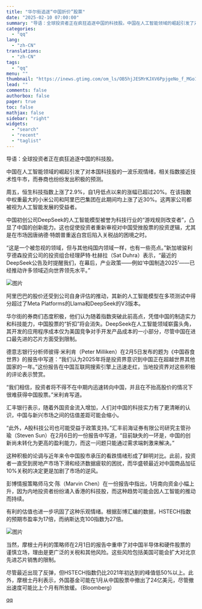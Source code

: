```yaml
---
title: "华尔街追逐“中国折价”股票"
date: "2025-02-10 07:00:00"
summary: "导语：全球投资者正在疯狂追逐中国的科技股。中国在人工智能领域的崛起引发了对本国科技股的一波乐观情绪，..."
categories:
  - "qq"
lang:
  - "zh-CN"
translations:
  - "zh-CN"
tags:
  - "qq"
menu: ""
thumbnail: "https://inews.gtimg.com/om_ls/OB5hjJESMrKJXV6PpjgeNo_f_MGo1wkfPz8uHaPtDqlyAAA_640360/0"
lead: ""
comments: false
authorbox: false
pager: true
toc: false
mathjax: false
sidebar: "right"
widgets:
  - "search"
  - "recent"
  - "taglist"
---
```


导语：全球投资者正在疯狂追逐中国的科技股。

  

中国在人工智能领域的崛起引发了对本国科技股的一波乐观情绪，相关指数接近技术性牛市，而券商也纷纷发出积极的预测。

  


周五，恒生科技指数上涨了2.9%，自1月低点以来的涨幅已超过20%。在该指数中权重最大的小米公司和阿里巴巴集团在此期间均上涨了近30%。这两家公司都被视为人工智能发展的受益者。

  


中国初创公司DeepSeek的人工智能模型被誉为科技行业的“游戏规则改变者”，凸显了中国的创新能力。这也促使投资者重新审视对中国受挫股票的投资逻辑，尤其是在市场因唐纳德·特朗普重返白宫后陷入关税战的困境之时。

  


“这是一个被忽视的领域，但与其他纯国内领域一样，也有一些亮点。”新加坡骏利亨德森投资公司的投资组合经理萨特·杜赫拉（Sat Duhra）表示，“最近的DeepSeek公告及时提醒我们，在幕后，产业政策——例如‘中国制造2025’——已经推动许多领域迈向世界领先水平。”

  


![图片](https://inews.gtimg.com/om_bt/OSJ_udT2y09TFAWKfmXS9AnHRgbPkdlC9Z9aL08nPkzzgAA/641)

  


阿里巴巴的股价还受到公司自身评估的推动，其新的人工智能模型在多项测试中得分超过了Meta Platforms的Llama和DeepSeek的V3版本。

  


华尔街的券商们态度积极，他们认为随着指数突破此前高点，凭借中国的制造实力和科技能力，中国股票的“折扣”将会消失。DeepSeek在人工智能领域崭露头角，其开发的应用程序成本仅为美国竞争对手开发产品成本的一小部分，尽管中国在进口最先进的芯片方面受到限制。

  


德意志银行分析师彼得·米利肯（Peter Milliken）在2月5日发布的题为《中国吞食世界》的报告中写道：“我们认为2025年将是投资界意识到中国正在超越世界其他国家的一年。”这份报告在中国互联网搜索引擎上迅速走红，当地投资界对这些积极的评论表示赞赏。

  


“我们相信，投资者将不得不在中期内迅速转向中国，并且在不抬高股价的情况下很难获得中国股票。”米利肯写道。

  


汇丰银行表示，随着外国资金流入增加，人们对中国的科技实力有了更清晰的认识，中国与新兴市场之间的估值差距可能会缩小。

  


“此外，A股科技公司也可能受益于政策支持。”汇丰前海证券有限公司研究主管孙瑜（Steven Sun）在2月6日的一份报告中写道，“目前缺失的一环是，中国的创新尚未转化为更高的盈利能力，而这一问题只能通过需求端刺激来解决。”

  


这种积极的论调与近年来令中国股市承压的看跌情绪形成了鲜明对比。此前，投资者一直受到房地产市场下滑和经济数据疲软的困扰，而华盛顿最近对中国商品加征10%关税的决定更是加剧了市场的逆风。

  


彭博情报策略师马文·陈（Marvin Chen）在一份报告中指出，1月南向资金小幅上升，因为内地投资者纷纷涌入香港的科技股，而这种趋势可能会因人工智能的推动而持续。

  


有利的估值也进一步巩固了这种乐观情绪。根据彭博汇编的数据，HSTECH指数的预期市盈率为17倍，而纳斯达克100指数为27倍。

  


![图片](https://inews.gtimg.com/om_bt/OSusxPvVNLkSkb-glauhyo4ery8SRqX5H2uPxy4Ro5g24AA/641)

  


当然，摩根士丹利的策略师在2月1日的报告中重申了对中国半导体和硬件股票的谨慎立场，理由是更广泛的关税和其他风险。这些风险包括美国可能会扩大对北京先进芯片销售的限制。

  


尽管最近出现了反弹，但HSTECH指数仍比2021年初达到的峰值低50%以上。此外，摩根士丹利表示，外国基金可能在1月从中国股票中撤出了24亿美元，尽管撤出速度可能比上个月有所放缓。（Bloomberg）

[qq](https://new.qq.com/rain/a/20250210A010QX00)

